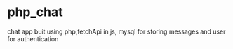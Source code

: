 # php_chat
chat app buit using php,fetchApi in js, mysql for storing messages and user for authentication
